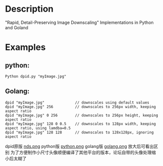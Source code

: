 # Description
"Rapid, Detail-Preserving Image Downscaling" Implementations in Python and Goland
# Examples
## python:
    Python dpid.py "myImage.jpg" 

## Golang:
    dpid "myImage.jpg"              // downscales using default values
    dpid "myImage.jpg" 256          // downscales to 256px width, keeping aspect ratio
    dpid "myImage.jpg" 0 256        // downscales to 256px height, keeping aspect ratio
    dpid "myImage.jpg" 128 0 0.5    // downscales to 128px width, keeping aspect ratio, using lamdba=0.5
    dpid "myImage.jpg" 128 128      // downscales to 128x128px, ignoring aspect ratio

dpid原版
[nds.png](https://github.com/Mishini/dpid/blob/master/nds.png)
python版
[python.png](https://github.com/Mishini/dpid/blob/master/python.png)
golang版
[golang.png](https://github.com/Mishini/dpid/blob/master/golang.png)
放大后可看出区别
为了方便制作小尺寸头像顺便编译了其他平台的版本，论坛自带的头像处理缩小后太糊了

